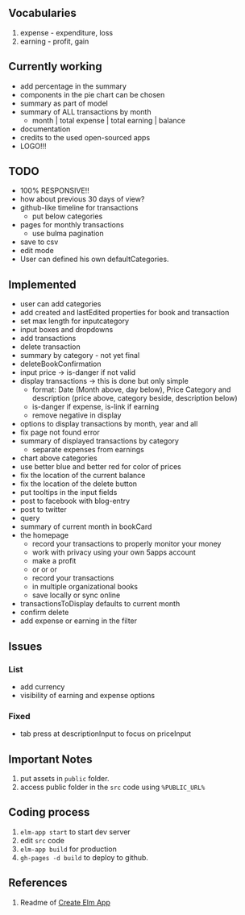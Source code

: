 ## Vocabularies

1. expense - expenditure, loss
1. earning - profit, gain

## Currently working

- add percentage in the summary
- components in the pie chart can be chosen
- summary as part of model
- summary of ALL transactions by month
  - month | total expense | total earning | balance
- documentation
- credits to the used open-sourced apps
- LOGO!!!

## TODO

- 100% RESPONSIVE!!
- how about previous 30 days of view?
- github-like timeline for transactions
  - put below categories
- pages for monthly transactions
  - use bulma pagination
- save to csv
- edit mode
- User can defined his own defaultCategories.


## Implemented

- user can add categories
- add created and lastEdited properties for book and transaction
- set max length for inputcategory
- input boxes and dropdowns
- add transactions
- delete transaction
- summary by category - not yet final
- deleteBookConfirmation
- input price -> is-danger if not valid
- display transactions -> this is done but only simple
  - format: Date (Month above, day below), Price Category and description (price above, category beside, description below)
  - is-danger if expense, is-link if earning
  - remove negative in display
- options to display transactions by month, year and all
- fix page not found error
- summary of displayed transactions by category
  - separate expenses from earnings
- chart above categories
- use better blue and better red for color of prices
- fix the location of the current balance
- fix the location of the delete button
- put tooltips in the input fields
- post to facebook with blog-entry
- post to twitter
- query
- summary of current month in bookCard
- the homepage
  - record your transactions to properly monitor your money
  - work with privacy using your own 5apps account
  - make a profit
  - or or or
  - record your transactions
  - in multiple organizational books
  - save locally or sync online
- transactionsToDisplay defaults to current month
- confirm delete
- add expense or earning in the filter


## Issues

### List
- add currency
- visibility of earning and expense options

### Fixed
- tab press at descriptionInput to focus on priceInput

## Important Notes

1. put assets in `public` folder.
1. access public folder in the `src` code using `%PUBLIC_URL%`

## Coding process

1. `elm-app start` to start dev server
1. edit `src` code
1. `elm-app build` for production
1. `gh-pages -d build` to deploy to github.

## References

1. Readme of [Create Elm App](https://github.com/halfzebra/create-elm-app/blob/master/template/README.md)
